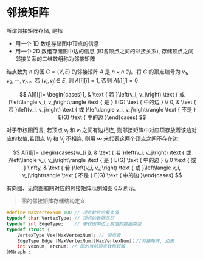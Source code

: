 &emsp;
# 邻接矩阵

所谓邻接矩阵存储, 是指
- 用一个 1D 数组存储图中顶点的信息
- 用一个 2D 数组存储图中边的信息 (即各顶点之间的邻接关系), 存储顶点之间邻接关系的二维数组称为邻接矩阵


结点数为 $n$ 的图 $G=(V, E)$ 的邻接矩阵 $A$ 是 $n \times n$ 的。将 $G$ 的顶点编号为 $v_1, v_2, \cdots, v_n$ 。若 $\left(v_i, v_j\right) \in$ $E$, 则 $A[i][j]=1$, 否则 $A[i][j]=0$

$$
A[i][j]= \begin{cases}1, & \text { 若 }\left(v_i, v_j\right) \text { 或 }\left\langle v_i, v_j\right\rangle \text { 是 } E(G) \text { 中的边 } \\ 0, & \text { 若 }\left(v_i, v_j\right) \text { 或 }\left\langle v_i, v_j\right\rangle \text { 不是 } E(G) \text { 中的边 }\end{cases}
$$

对于带权图而言, 若顶点 $v_i$ 和 $v_j$ 之间有边相连, 则邻接矩阵中对应项存放着该边对应的权值,若顶点 $V_i$ 和 $V_j$ 不相连, 则用 $\infty$ 来代表这两个顶点之间不存在边:

$$
A[i][j]= \begin{cases}w_{i j}, & \text { 若 }\left(v_i, v_j\right) \text { 或 }\left\langle v_i, v_j\right\rangle \text { 是 } E(G) \text { 中的边 } \\ 0 \text { 或 } \infty, & \text { 若 }\left(v_i, v_j\right) \text { 或 }\left\langle v_i, v_j\right\rangle \text { 不是 } E(G) \text { 中的边 }\end{cases}
$$

有向图、无向图和网对应的邻接矩阵示例如图 6.5 所示。


>图的邻接矩阵存储结构定义
```c++
#define MaxVertexNum 100 // 顶点数目的最大值
typedef char VertexType; // 顶点的数据类型
typedef int EdgeType;    // 带权图中边上权值的数据类型
typedef struct {
    VertexType Vex[MaxVertexNum]; // 顶点表
    EdgeType Edge [MaxVertexNum][MaxVertexNum]；//邻接矩阵, 边表
    int vexnum, arcnum; // 图的当前顶点数和弧数
}MGraph ;
```
